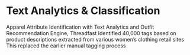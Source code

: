 # Text Analytics & Classification

Apparel Attribute Identification with Text Analytics and Outfit Recommendation Engine, Threadfast
Identified 40,000 tags based on product descriptions extracted from various women’s clothing retail sites
This replaced the earlier manual tagging process
